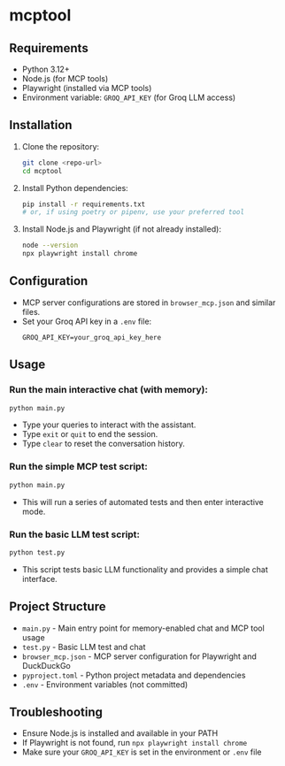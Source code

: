 # mcptool
## Requirements
- Python 3.12+
- Node.js (for MCP tools)
- Playwright (installed via MCP tools)
- Environment variable: `GROQ_API_KEY` (for Groq LLM access)

## Installation
1. Clone the repository:
   ```bash
   git clone <repo-url>
   cd mcptool
   ```
2. Install Python dependencies:
   ```bash
   pip install -r requirements.txt
   # or, if using poetry or pipenv, use your preferred tool
   ```
3. Install Node.js and Playwright (if not already installed):
   ```bash
   node --version
   npx playwright install chrome
   ```

## Configuration
- MCP server configurations are stored in `browser_mcp.json` and similar files.
- Set your Groq API key in a `.env` file:
  ```env
  GROQ_API_KEY=your_groq_api_key_here
  ```

## Usage
### Run the main interactive chat (with memory):
```bash
python main.py
```
- Type your queries to interact with the assistant.
- Type `exit` or `quit` to end the session.
- Type `clear` to reset the conversation history.

### Run the simple MCP test script:
```bash
python main.py
```
- This will run a series of automated tests and then enter interactive mode.

### Run the basic LLM test script:
```bash
python test.py
```
- This script tests basic LLM functionality and provides a simple chat interface.

## Project Structure
- `main.py` - Main entry point for memory-enabled chat and MCP tool usage
- `test.py` - Basic LLM test and chat
- `browser_mcp.json` - MCP server configuration for Playwright and DuckDuckGo
- `pyproject.toml` - Python project metadata and dependencies
- `.env` - Environment variables (not committed)

## Troubleshooting
- Ensure Node.js is installed and available in your PATH
- If Playwright is not found, run `npx playwright install chrome`
- Make sure your `GROQ_API_KEY` is set in the environment or `.env` file


